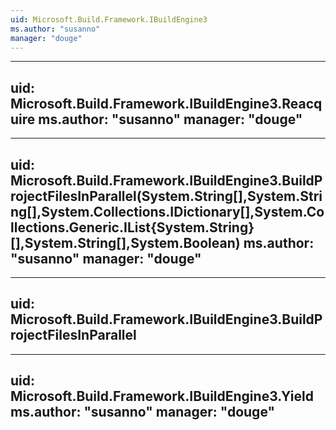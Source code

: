 ```yaml
---
uid: Microsoft.Build.Framework.IBuildEngine3
ms.author: "susanno"
manager: "douge"
---
```


---
uid: Microsoft.Build.Framework.IBuildEngine3.Reacquire
ms.author: "susanno"
manager: "douge"
---

---
uid: Microsoft.Build.Framework.IBuildEngine3.BuildProjectFilesInParallel(System.String[],System.String[],System.Collections.IDictionary[],System.Collections.Generic.IList{System.String}[],System.String[],System.Boolean)
ms.author: "susanno"
manager: "douge"
---

---
uid: Microsoft.Build.Framework.IBuildEngine3.BuildProjectFilesInParallel
---

---
uid: Microsoft.Build.Framework.IBuildEngine3.Yield
ms.author: "susanno"
manager: "douge"
---
